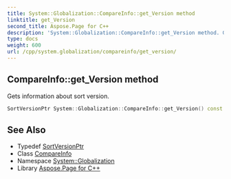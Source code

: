 ```yaml
---
title: System::Globalization::CompareInfo::get_Version method
linktitle: get_Version
second_title: Aspose.Page for C++
description: 'System::Globalization::CompareInfo::get_Version method. Gets information about sort version in C++.'
type: docs
weight: 600
url: /cpp/system.globalization/compareinfo/get_version/
---
```

## CompareInfo::get_Version method


Gets information about sort version.

```cpp
SortVersionPtr System::Globalization::CompareInfo::get_Version() const
```

## See Also

* Typedef [SortVersionPtr](../../sortversionptr/)
* Class [CompareInfo](../)
* Namespace [System::Globalization](../../)
* Library [Aspose.Page for C++](../../../)
